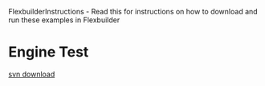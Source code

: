 FlexbuilderInstructions - Read this for instructions on how to download and run these examples in Flexbuilder

# Engine Test #

[svn download](http://away3d.googlecode.com/svn/trunk/examples/EngineTest/)